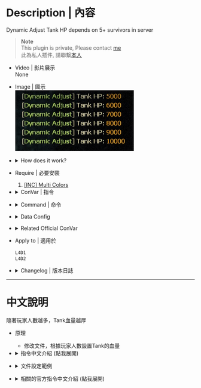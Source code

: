 # Description | 內容
Dynamic Adjust Tank HP depends on 5+ survivors in server

> __Note__ <br/>
This plugin is private, Please contact [me](https://github.com/fbef0102/Game-Private_Plugin#私人插件列表-private-plugins-list)<br/>
此為私人插件, 請聯繫[本人](https://github.com/fbef0102/Game-Private_Plugin#私人插件列表-private-plugins-list)

* Video | 影片展示
<br/>None

* Image | 圖示
	<br/>![l4d_tankhp_dynamic_adjust_1](image/l4d_tankhp_dynamic_adjust_1.jpg)

* <details><summary>How does it work?</summary>

	* Modify data file to adjust Tank HP depends on 5+ survivors in server 
</details>

* Require | 必要安裝
	1. [[INC] Multi Colors](https://github.com/fbef0102/L4D1_2-Plugins/releases/tag/Multi-Colors)

* <details><summary>ConVar | 指令</summary>

	* cfg/sourcemod/l4d_tankhp_dynamic_adjust.cfg
		```php
		// 0=Plugin off, 1=Plugin on.
		l4d_tankhp_dynamic_adjust_enable "1"

		// 1=Enable notify, 0=Disable notify
		l4d_tankhp_dynamic_adjust_hint "1"

		// Dynamic Adjust Tank Hp depends on, 0=the number of alive survivors, 1=the number of alive + dead survivors.
		l4d_tankhp_dynamic_adjust_including_dead "1"
		```
</details>

* <details><summary>Command | 命令</summary>

	None
</details>

* <details><summary>Data Config</summary>

	* ```data/l4d_tankhp_dynamic_adjust.txt```
		```php
		"l4d_tankhp_dynamic_adjust"
		{
			// example: If there are 6 survivors => Tank health is 5000hp 
			// "6"	"5000"

			// Tank hp is affected by gamemode and difficulty eventually. For example, set Tank health 4000hp, but
			// In Easy: 4000 * 0.75 = 3000
			// In Normal: 4000 * 1.0 = 4000
			// In Advanced/Expert: 4000 * 2.0 = 8000
			// In Versus/Scavenge mode: 4000 * 1.5 = 6000

			"1"		"4000"	
			"2"		"4000"	
			"3"		"4000"	
			"4"		"4000"	
			"5"		"5000"	
			"6"		"6000"
			...
		}
		```
</details>

* <details><summary>Related Official ConVar</summary>

	* This plugin already modified the following cvars, you don't need to change.

	| ConVar/Command  					| Parameters or default value 	| Effect|
	| -------------|:-----------------:|:-------------:|
	| z_tank_health 					| 4000   | Tank Zombie max health|
</details>


* Apply to | 適用於
	```
	L4D1
	L4D2
	```

* <details><summary>Changelog | 版本日誌</summary>

	* v1.0 (2024-7-15)
		* Initial Release
</details>

- - - -
# 中文說明
隨著玩家人數越多，Tank血量越厚

* 原理
	* 修改文件，根據玩家人數設置Tank的血量

* <details><summary>指令中文介紹 (點我展開)</summary>

	* cfg/sourcemod/l4d_tankhp_dynamic_adjust.cfg
		```php
		// 0=關閉插件, 1=啟動插件
		l4d_tankhp_dynamic_adjust_enable "1"

		// 1=啟用提示, 0=關閉提示
		l4d_tankhp_dynamic_adjust_hint "1"

		// 根據何種方式計算倖存者人數, 0=活著的倖存者人數, 1=活著+死亡的倖存者人數
		l4d_tankhp_dynamic_adjust_including_dead "1"
		```
</details>

* <details><summary>文件設定範例</summary>

	* ```data/l4d_tankhp_dynamic_adjust.txt```
		```php
		"l4d_tankhp_dynamic_adjust"
		{
			// 舉例: 六位倖存者時 => Tank血量為5000hp
			// "6"	"5000"

			// Tank血量會依照遊戲模式與難度自動做出最終調整，譬如設置Tank血量為4000，則
			// 1.簡單難度下Tank血量最終為 4000 * 0.75 = 3000
			// 2.一般難度下Tank血量最終為 4000 * 1.0 = 4000
			// 3.進階/專家難度下Tank血量最終為 4000 * 2.0 = 8000
			// 4.對抗/清道夫模式下Tank血量最終為 4000 * 1.5 = 6000

			"1"		"4000"	
			"2"		"4000"	
			"3"		"4000"	
			"4"		"4000"	
			"5"		"5000"	
			"6"		"6000"
			...
		}
		```
</details>

* <details><summary>相關的官方指令中文介紹 (點我展開)</summary>

	* 這個插件已經修改以下指令, 你無須更動

	| 指令  				| 預設值 	| 效果 |
	| -------------|:-----------------:|:-------------:|
	| z_tank_health 					| 4000   | Tank 血量|
</details>